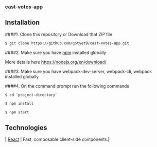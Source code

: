 ### cast-votes-app

## Installation
####1. Clone this repository or Download that ZIP file

```sh
$ git clone https://github.com/gotyet9/cast-votes-app.git
```

####2.  Make sure you have [npm](https://www.npmjs.org/) installed globally

More details here
https://nodejs.org/en/download/ 

####3.  Make sure you have webpack-dev-server, webpack-cli, webpack installed globally

####4.  On the command prompt run the following commands

```sh
$ cd `project-directory`
```
```sh
$ npm install 
```
```sh
$ npm start
```

## Technologies
|  [React](https://facebook.github.io/react/)  |   Fast, composable client-side components.|


